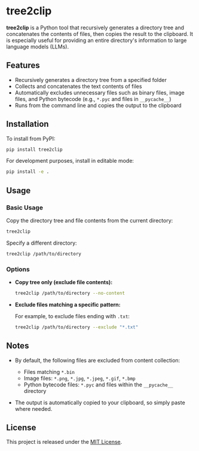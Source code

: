 # tree2clip

**tree2clip** is a Python tool that recursively generates a directory tree and concatenates the contents of files, then copies the result to the clipboard. It is especially useful for providing an entire directory's information to large language models (LLMs).

## Features

- Recursively generates a directory tree from a specified folder
- Collects and concatenates the text contents of files
- Automatically excludes unnecessary files such as binary files, image files, and Python bytecode (e.g., `*.pyc` and files in `__pycache__`)
- Runs from the command line and copies the output to the clipboard

## Installation

To install from PyPI:

```bash
pip install tree2clip
```

For development purposes, install in editable mode:

```bash
pip install -e .
```

## Usage

### Basic Usage

Copy the directory tree and file contents from the current directory:

```bash
tree2clip
```

Specify a different directory:

```bash
tree2clip /path/to/directory
```

### Options

- **Copy tree only (exclude file contents):**

  ```bash
  tree2clip /path/to/directory --no-content
  ```

- **Exclude files matching a specific pattern:**

  For example, to exclude files ending with `.txt`:

  ```bash
  tree2clip /path/to/directory --exclude "*.txt"
  ```

## Notes

- By default, the following files are excluded from content collection:
  - Files matching `*.bin`
  - Image files: `*.png`, `*.jpg`, `*.jpeg`, `*.gif`, `*.bmp`
  - Python bytecode files: `*.pyc` and files within the `__pycache__` directory

- The output is automatically copied to your clipboard, so simply paste where needed.

## License

This project is released under the [MIT License](LICENSE).
